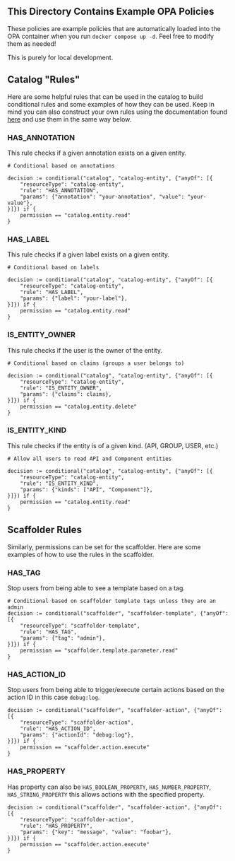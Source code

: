 ## This Directory Contains Example OPA Policies

These policies are example policies that are automatically loaded into the OPA container when you run `docker compose up -d`. Feel free to modify them as needed!

This is purely for local development.

## Catalog "Rules"

Here are some helpful rules that can be used in the catalog to build conditional rules and some examples of how they can be used. Keep in mind you can also construct your own rules using the documentation found [here](https://backstage.io/docs/permissions/custom-rules) and use them in the same way below.

### HAS_ANNOTATION

This rule checks if a given annotation exists on a given entity.

```rego
# Conditional based on annotations

decision := conditional("catalog", "catalog-entity", {"anyOf": [{
    "resourceType": "catalog-entity",
    "rule": "HAS_ANNOTATION",
    "params": {"annotation": "your-annotation", "value": "your-value"},
}]}) if {
    permission == "catalog.entity.read"
}
```

### HAS_LABEL

This rule checks if a given label exists on a given entity.

```rego
# Conditional based on labels

decision := conditional("catalog", "catalog-entity", {"anyOf": [{
    "resourceType": "catalog-entity",
    "rule": "HAS_LABEL",
    "params": {"label": "your-label"},
}]}) if {
    permission == "catalog.entity.read"
}
```

### IS_ENTITY_OWNER

This rule checks if the user is the owner of the entity.

```rego
# Conditional based on claims (groups a user belongs to)

decision := conditional("catalog", "catalog-entity", {"anyOf": [{
	"resourceType": "catalog-entity",
	"rule": "IS_ENTITY_OWNER",
	"params": {"claims": claims},
}]}) if {
	permission == "catalog.entity.delete"
}
```

### IS_ENTITY_KIND

This rule checks if the entity is of a given kind. (API, GROUP, USER, etc.)

```rego
# Allow all users to read API and Component entities

decision := conditional("catalog", "catalog-entity", {"anyOf": [{
	"resourceType": "catalog-entity",
	"rule": "IS_ENTITY_KIND",
	"params": {"kinds": ["API", "Component"]},
}]}) if {
	permission == "catalog.entity.read"
}
```

## Scaffolder Rules

Similarly, permissions can be set for the scaffolder. Here are some examples of how to use the rules in the scaffolder.

### HAS_TAG

Stop users from being able to see a template based on a tag.

```rego
# Conditional based on scaffolder template tags unless they are an admin
decision := conditional("scaffolder", "scaffolder-template", {"anyOf": [{
    "resourceType": "scaffolder-template",
    "rule": "HAS_TAG",
    "params": {"tag": "admin"},
}]}) if {
	permission == "scaffolder.template.parameter.read"
}
```
### HAS_ACTION_ID

Stop users from being able to trigger/execute certain actions based on the action ID in this case `debug:log`.

```rego
decision := conditional("scaffolder", "scaffolder-action", {"anyOf": [{
    "resourceType": "scaffolder-action",
    "rule": "HAS_ACTION_ID",
    "params": {"actionId": "debug:log"},
}]}) if {
	permission == "scaffolder.action.execute"
}
```

### HAS_PROPERTY

Has property can also be `HAS_BOOLEAN_PROPERTY`, `HAS_NUMBER_PROPERTY`, `HAS_STRING_PROPERTY` this allows actions with the specified property.


```rego
decision := conditional("scaffolder", "scaffolder-action", {"anyOf": [{
    "resourceType": "scaffolder-action",
    "rule": "HAS_PROPERTY",
    "params": {"key": "message", "value": "foobar"},
}]}) if {
    permission == "scaffolder.action.execute"
}
```